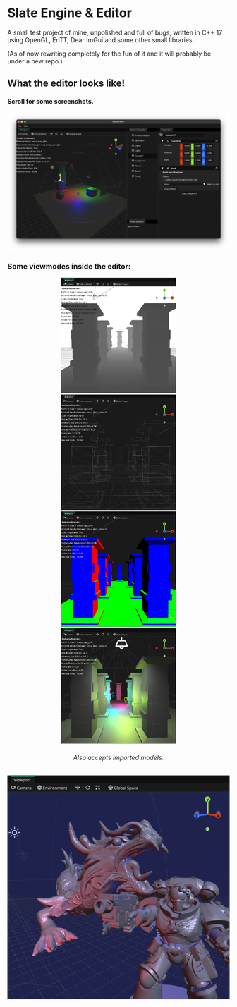 # Slate Engine & Editor


A small test project of mine, unpolished and full of bugs, written in C++ 17 using OpenGL, EnTT, Dear ImGui and some other small libraries.

(As of now rewriting completely for the fun of it and it will probably be under a new repo.)

## What the editor looks like!
#### Scroll for some screenshots.

![Main Editor Image](docs/header.png)

### Some viewmodes inside the editor:

<div align="center">
<img src="/docs/depth.png" alt="Depth View" width="260"/>
<img src="/docs/wireframe.png" alt="Wireframe View" width="260"/>
<img src="/docs/normals.png" alt="Normals View" width="260"/>
<img src="/docs/shaded.png" alt="Shaded View" width="260"/>

<h6>Also accepts imported models.</h6>
<img src="/docs/models.png" alt="Images w/ Models" width="520"/>
</div>

